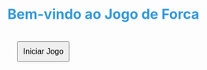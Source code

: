 <!DOCTYPE html>
<html lang="en">
<head>
  <script type="text/javascript">
	atOptions = {
		'key' : '767ccec94bd391d7ff2482e0da5034bd',
		'format' : 'iframe',
		'height' : 250,
		'width' : 300,
		'params' : {}
	};
	document.write('<scr' + 'ipt type="text/javascript" src="//www.topcreativeformat.com/767ccec94bd391d7ff2482e0da5034bd/invoke.js"></scr' + 'ipt>');
	  <script type="text/javascript">
	atOptions = {
		'key' : 'e96434ae552c2b401955a9d8014ca9b0',
		'format' : 'iframe',
		'height' : 60,
		'width' : 468,
		'params' : {}
	};
	document.write('<scr' + 'ipt type="text/javascript" src="//www.topcreativeformat.com/e96434ae552c2b401955a9d8014ca9b0/invoke.js"></scr' + 'ipt>');
</script>
</script>
  <meta charset="UTF-8">
  <meta name="viewport" content="width=device-width, initial-scale=1.0">
  <title>Jogo de Forca</title>
  <style>

    <script type="text/javascript"> var infolinks_pid = 3410510; var infolinks_wsid = 0; </script> <script type="text/javascript" src="//resources.infolinks.com/js/infolinks_main.js"></script>
    
    body {
      font-family: Arial, sans-serif;
      text-align: center;
      margin-bottom: 50px; /* Espaço para os anúncios */
    }

    h1 {
      color: #3498db;
    }

    button {
      font-size: 16px;
      margin: 20px;
      padding: 10px;
      cursor: pointer;
    }

    #keyboard {
      margin-top: 20px;
    }

    .used {
      color: red;
    }

    #ad-space {
      height: 50px; /* Altura do espaço destinado aos anúncios */
      background-color: #f2f2f2; /* Cor de fundo do espaço dos anúncios (pode ser ajustada) */
      margin-top: 20px; /* Espaço entre o jogo e os anúncios */
    }
  </style>
</head>
<body>

<!-- Página Inicial -->
<div id="initial-page">
  <h1>Bem-vindo ao Jogo de Forca</h1>
  <button onclick="startGame()">Iniciar Jogo</button>
</div>

<!-- Página do Jogo -->
<div id="game-page" style="display: none;">
  <h1>Jogo de Forca</h1>
  <div id="word-display"></div>
  <div id="wrong-letters"></div>
  <p>Pontuação: <span id="score">0</span></p>
  <div id="keyboard"></div>
  <button onclick="startGame()">Iniciar Novo Jogo</button>

  <!-- Espaço para Anúncios -->
  <div id="ad-space"></div>

  <button onclick="returnToHome()">Voltar para a Página Inicial</button>
</div>

<script>
  const words = ["javascript", "html", "css", "python", "java"];
  let selectedWord = "";
  let correctLetters = [];
  let wrongLetters = [];
  let score = 0;

  function startGame() {
    // Toggle display between pages
    document.getElementById("initial-page").style.display = "none";
    document.getElementById("game-page").style.display = "block";

    // Reset variables
    selectedWord = words[Math.floor(Math.random() * words.length)];
    correctLetters = [];
    wrongLetters = [];
    score = 0;

    // Display initial UI
    updateWordDisplay();
    updateWrongLetters();
    updateScoreDisplay();
    createKeyboard();

    // Event listener for key press
    document.addEventListener("keydown", handleKeyPress);
  }

  function updateWordDisplay() {
    const wordDisplay = document.getElementById("word-display");
    wordDisplay.innerHTML = selectedWord
      .split("")
      .map(letter => (correctLetters.includes(letter) ? letter : "_"))
      .join(" ");
  }

  function updateWrongLetters() {
    const wrongLettersDisplay = document.getElementById("wrong-letters");
    wrongLettersDisplay.textContent = `Letras Erradas: ${wrongLetters.join(", ")}`;
  }

  function updateScoreDisplay() {
    const scoreDisplay = document.getElementById("score");
    scoreDisplay.textContent = score;
  }

  function createKeyboard() {
    const keyboardDiv = document.getElementById("keyboard");
    keyboardDiv.innerHTML = "";
    const alphabet = "abcdefghijklmnopqrstuvwxyz";

    for (let letter of alphabet) {
      const button = document.createElement("button");
      button.textContent = letter.toUpperCase();
      button.addEventListener("click", () => handleKeyPress({ key: letter }));
      if (wrongLetters.includes(letter) || correctLetters.includes(letter)) {
        button.classList.add("used");
      }
      keyboardDiv.appendChild(button);
    }
  }

  function handleKeyPress(event) {
    const pressedKey = event.key.toLowerCase();
    if (selectedWord.includes(pressedKey)) {
      if (!correctLetters.includes(pressedKey)) {
        correctLetters.push(pressedKey);
        if (correctLetters.length === selectedWord.length) {
          score++;
          startGame();
        }
      }
    } else {
      if (!wrongLetters.includes(pressedKey)) {
        wrongLetters.push(pressedKey);
        if (wrongLetters.length === 6) {
          // Game over condition
          alert("Você perdeu! Tente novamente.");
          startGame();
        }
      }
    }

    updateWordDisplay();
    updateWrongLetters();
    updateScoreDisplay();
    createKeyboard();
  }

  function returnToHome() {
    // Toggle display between pages
    document.getElementById("initial-page").style.display = "block";
    document.getElementById("game-page").style.display = "none";
  }
</script>

</body>
</html>
